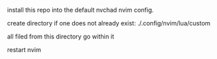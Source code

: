 install this repo into the default nvchad nvim config.

create directory if one does not already exist:
./.config/nvim/lua/custom

all filed from this directory go within it

restart nvim
